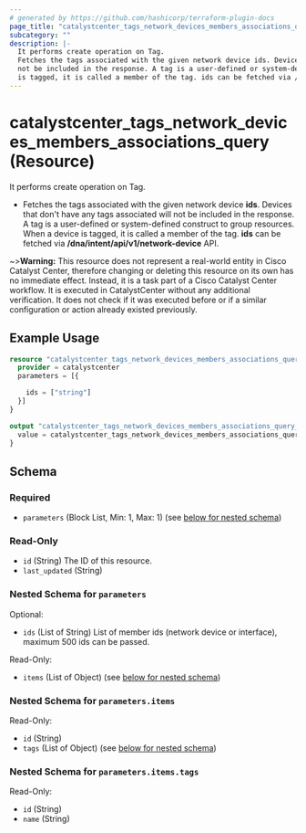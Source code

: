 ```yaml
---
# generated by https://github.com/hashicorp/terraform-plugin-docs
page_title: "catalystcenter_tags_network_devices_members_associations_query Resource - terraform-provider-catalystcenter"
subcategory: ""
description: |-
  It performs create operation on Tag.
  Fetches the tags associated with the given network device ids. Devices that don't have any tags associated will
  not be included in the response. A tag is a user-defined or system-defined construct to group resources. When a device
  is tagged, it is called a member of the tag. ids can be fetched via /dna/intent/api/v1/network-device API.
---
```


# catalystcenter_tags_network_devices_members_associations_query (Resource)

It performs create operation on Tag.

- Fetches the tags associated with the given network device **ids**. Devices that don't have any tags associated will
not be included in the response. A tag is a user-defined or system-defined construct to group resources. When a device
is tagged, it is called a member of the tag. **ids** can be fetched via **/dna/intent/api/v1/network-device** API.


~>**Warning:**
This resource does not represent a real-world entity in Cisco Catalyst Center, therefore changing or deleting this resource on its own has no immediate effect.
Instead, it is a task part of a Cisco Catalyst Center workflow. It is executed in CatalystCenter without any additional verification. It does not check if it was executed before or if a similar configuration or action already existed previously.

## Example Usage

```terraform
resource "catalystcenter_tags_network_devices_members_associations_query" "example" {
  provider = catalystcenter
  parameters = [{

    ids = ["string"]
  }]
}

output "catalystcenter_tags_network_devices_members_associations_query_example" {
  value = catalystcenter_tags_network_devices_members_associations_query.example
}
```

<!-- schema generated by tfplugindocs -->
## Schema

### Required

- `parameters` (Block List, Min: 1, Max: 1) (see [below for nested schema](#nestedblock--parameters))

### Read-Only

- `id` (String) The ID of this resource.
- `last_updated` (String)

<a id="nestedblock--parameters"></a>
### Nested Schema for `parameters`

Optional:

- `ids` (List of String) List of member ids (network device or interface), maximum 500 ids can be passed.

Read-Only:

- `items` (List of Object) (see [below for nested schema](#nestedatt--parameters--items))

<a id="nestedatt--parameters--items"></a>
### Nested Schema for `parameters.items`

Read-Only:

- `id` (String)
- `tags` (List of Object) (see [below for nested schema](#nestedobjatt--parameters--items--tags))

<a id="nestedobjatt--parameters--items--tags"></a>
### Nested Schema for `parameters.items.tags`

Read-Only:

- `id` (String)
- `name` (String)

